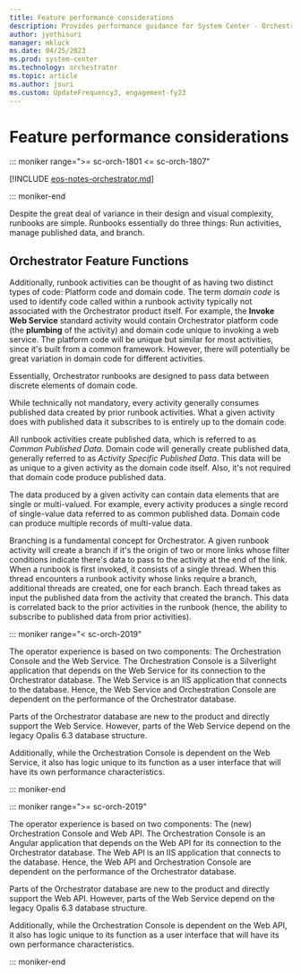 ```yaml
---
title: Feature performance considerations
description: Provides performance guidance for System Center - Orchestrator
author: jyothisuri
manager: mkluck
ms.date: 04/25/2023
ms.prod: system-center
ms.technology: orchestrator
ms.topic: article
ms.author: jsuri
ms.custom: UpdateFrequency3, engagement-fy23
---
```



# Feature performance considerations

::: moniker range=">= sc-orch-1801 <= sc-orch-1807"

[!INCLUDE [eos-notes-orchestrator.md](../includes/eos-notes-orchestrator.md)]

::: moniker-end

Despite the great deal of variance in their design and visual complexity, runbooks are simple. Runbooks essentially do three things: Run activities, manage published data, and branch.  

## Orchestrator Feature Functions  
Additionally, runbook activities can be thought of as having two distinct types of code: Platform code and domain code. The term *domain code* is used to identify code called within a runbook activity typically not associated with the Orchestrator product itself. For example, the **Invoke Web Service** standard activity would contain Orchestrator platform code (the **plumbing** of the activity) and domain code unique to invoking a web service. The platform code will be unique but similar for most activities, since it's built from a common framework. However, there will potentially be great variation in domain code for different activities.  

Essentially, Orchestrator runbooks are designed to pass data between discrete elements of domain code.  

While technically not mandatory, every activity generally consumes published data created by prior runbook activities. What a given activity does with published data it subscribes to is entirely up to the domain code.  

All runbook activities create published data, which is referred to as *Common Published Data*. Domain code will generally create published data, generally referred to as *Activity Specific Published Data*. This data will be as unique to a given activity as the domain code itself. Also, it's not required that domain code produce published data.  

The data produced by a given activity can contain data elements that are single or multi\-valued. For example, every activity produces a single record of single\-value data referred to as common published data. Domain code can produce multiple records of multi\-value data.  

Branching is a fundamental concept for Orchestrator. A given runbook activity will create a branch if it's the origin of two or more links whose filter conditions indicate there's data to pass to the activity at the end of the link. When a runbook is first invoked, it consists of a single thread. When this thread encounters a runbook activity whose links require a branch, additional threads are created, one for each branch. Each thread takes as input the published data from the activity that created the branch. This data is correlated back to the prior activities in the runbook \(hence, the ability to subscribe to published data from prior activities\).  

::: moniker range="< sc-orch-2019"

The operator experience is based on two components: The Orchestration Console and the Web Service. The Orchestration Console is a Silverlight application that depends on the Web Service for its connection to the Orchestrator database. The Web Service is an IIS application that connects to the database. Hence, the Web Service and Orchestration Console are dependent on the performance of the Orchestrator database.

Parts of the Orchestrator database are new to the product and directly support the Web Service. However, parts of the Web Service depend on the legacy Opalis 6.3 database structure.  

Additionally, while the Orchestration Console is dependent on the Web Service, it also has logic unique to its function as a user interface that will have its own performance characteristics.  

::: moniker-end

::: moniker range=">= sc-orch-2019"

The operator experience is based on two components: The (new) Orchestration Console and Web API. The Orchestration Console is an Angular application that depends on the Web API for its connection to the Orchestrator database. The Web API is an IIS application that connects to the database. Hence, the Web API and Orchestration Console are dependent on the performance of the Orchestrator database.

Parts of the Orchestrator database are new to the product and directly support the Web API. However, parts of the Web Service depend on the legacy Opalis 6.3 database structure.  

Additionally, while the Orchestration Console is dependent on the Web API, it also has logic unique to its function as a user interface that will have its own performance characteristics.  

::: moniker-end
